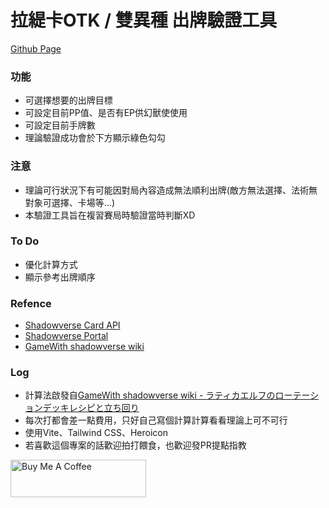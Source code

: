 # 拉緹卡OTK / 雙異種 出牌驗證工具 
<!-- # ラティカOTKプラン / 深き森の異形プラン 驗證ツール -->
[Github Page](https://tomatosoup0126.github.io/ladica-otk-tool/)

### 功能
- 可選擇想要的出牌目標
- 可設定目前PP值、是否有EP供幻獸使使用
- 可設定目前手牌數
- 理論驗證成功會於下方顯示綠色勾勾

### 注意
- 理論可行狀況下有可能因對局內容造成無法順利出牌(敵方無法選擇、法術無對象可選擇、卡場等...)
- 本驗證工具旨在複習賽局時驗證當時判斷XD

### To Do
- 優化計算方式
- 顯示參考出牌順序

### Refence
- [Shadowverse Card API](https://gist.github.com/theabhishek2511/dfd54989013254324cc4d67f1dbc9f7f)
- [Shadowverse Portal](https://shadowverse-portal.com/)
- [GameWith shadowverse wiki ](https://shadowverse.gamewith.jp/)

### Log
- 計算法啟發自[GameWith shadowverse wiki - ラティカエルフのローテーションデッキレシピと立ち回り](https://shadowverse.gamewith.jp/article/show/285919)
- 每次打都會差一點費用，只好自己寫個計算計算看看理論上可不可行
- 使用Vite、Tailwind CSS、Heroicon
- 若喜歡這個專案的話歡迎拍打餵食，也歡迎發PR提點指教
<a href="https://www.buymeacoffee.com/tomatosoup" target="_blank">
  <img src="https://cdn.buymeacoffee.com/buttons/v2/default-yellow.png" alt="Buy Me A Coffee"  width="217" height="60">
</a>